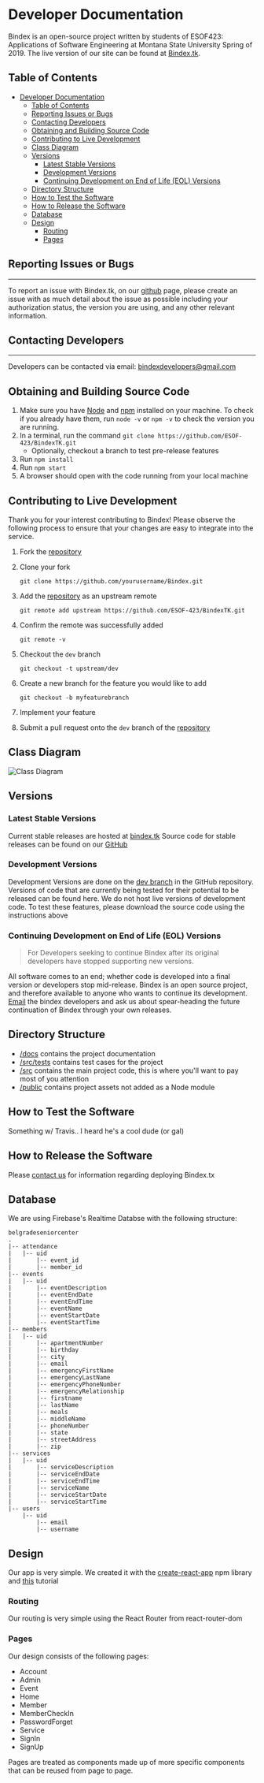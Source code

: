 # Developer Documentation

Bindex is an open-source project written by students of ESOF423: Applications of Software Engineering at Montana State University Spring of 2019. The live version of our site can be found at [Bindex.tk](Bindex.tk).

## Table of Contents

- [Developer Documentation](#developer-documentation)
  - [Table of Contents](#table-of-contents)
  - [Reporting Issues or Bugs](#reporting-issues-or-bugs)
  - [Contacting Developers](#contacting-developers)
  - [Obtaining and Building Source Code](#obtaining-and-building-source-code)
  - [Contributing to Live Development](#contributing-to-live-development)
  - [Class Diagram](#class-diagram)
  - [Versions](#versions)
    - [Latest Stable Versions](#latest-stable-versions)
    - [Development Versions](#development-versions)
    - [Continuing Development on End of Life (EOL) Versions](#continuing-development-on-end-of-life-eol-versions)
  - [Directory Structure](#directory-structure)
  - [How to Test the Software](#how-to-test-the-software)
  - [How to Release the Software](#how-to-release-the-software)
  - [Database](#database)
  - [Design](#design)
    - [Routing](#routing)
    - [Pages](#pages)

## Reporting Issues or Bugs

---
To report an issue with Bindex.tk, on our [github](https://github.com/ESOF-423/FireBindex) page, please create an issue with as much detail about the issue as possible including your authorization status, the version you are using, and any other relevant information.

## Contacting Developers

---
Developers can be contacted via email:
<bindexdevelopers@gmail.com>


## Obtaining and Building Source Code

1. Make sure you have [Node](https://nodejs.org/en/download/) and [npm](https://docs.npmjs.com/cli/install) installed on your machine. To check if you already have them, run `node -v` or `npm -v` to check the version you are running.
2. In a terminal, run the command `git clone https://github.com/ESOF-423/BindexTK.git`
   * Optionally, checkout a branch to test pre-release features
3. Run `npm install`
4. Run `npm start`
5. A browser should open with the code running from your local machine

## Contributing to Live Development

Thank you for your interest contributing to Bindex! Please observe the following process to ensure that your changes are easy to integrate into the service.

  1. Fork the [repository](https://github.com/ESOF-423/FireBindex)
  2. Clone your fork

     `git clone https://github.com/yourusername/Bindex.git`

  3. Add the [repository](https://github.com/ESOF-423/FireBindex) as an upstream remote

     `git remote add upstream https://github.com/ESOF-423/BindexTK.git`

  4. Confirm the remote was successfully added

     `git remote -v`

  5. Checkout the `dev` branch

     `git checkout -t upstream/dev`

  6. Create a new branch for the feature you would like to add

     `git checkout -b myfeaturebranch`

  7. Implement your feature 
  
  8. Submit a pull request onto the `dev` branch of the [repository](https://github.com/ESOF-423/BindexTK)

## Class Diagram

![Class Diagram](img/ClassDiagram.png "Class Diagram of Architecture")

## Versions

### Latest Stable Versions

Current stable releases are hosted at [bindex.tk](bindex.tk)
Source code for stable releases can be found on our [GitHub](https://github.com/ESOF-423/BindexTK)

### Development Versions

Development Versions are done on the [dev branch](<https://github.com/ESOF-423/BindexTK/tree/dev>) in the GitHub repository. Versions of code that are currently being tested for their potential to be released can be found here.
We do not host live versions of development code. To test these features, please download the source code using the instructions above

### Continuing Development on End of Life (EOL) Versions

> For Developers seeking to continue Bindex after its original developers have stopped supporting new versions.

All software comes to an end; whether code is developed into a final version or developers stop mid-release. Bindex is an open source project, and therefore available to anyone who wants to continue its development. [Email](bindexdevelopers@gmail.com) the bindex developers and ask us about spear-heading the future continuation of Bindex through your own releases.

## Directory Structure

* [/docs](<https://github.com/ESOF-423/BindexTK/tree/master/docs>) contains the project documentation
* [/src/tests](<https://github.com/ESOF-423/BindexTK/tree/master/src/tests>) contains test cases for the project
* [/src](<https://github.com/ESOF-423/BindexTK/tree/master/src>) contains the main project code, this is where you'll want to pay most of you attention
* [/public](https://github.com/ESOF-423/BindexTK/tree/master/public) contains project assets not added as a Node module

## How to Test the Software

Something w/ Travis.. I heard he's a cool dude (or gal)

## How to Release the Software

Please [contact us](bindexdevelopers@gmail.com) for information regarding deploying Bindex.tx

## Database

We are using Firebase's Realtime Databse with the following structure:

```
belgradeseniorcenter
.
|-- attendance
|   |-- uid
|       |-- event_id
|       |-- member_id
|-- events
|   |-- uid
|       |-- eventDescription
|       |-- eventEndDate
|       |-- eventEndTime
|       |-- eventName
|       |-- eventStartDate
|       |-- eventStartTime
|-- members
|   |-- uid
|       |-- apartmentNumber
|       |-- birthday
|       |-- city
|       |-- email
|       |-- emergencyFirstName
|       |-- emergencyLastName
|       |-- emergencyPhoneNumber
|       |-- emergencyRelationship
|       |-- firstname
|       |-- lastName
|       |-- meals
|       |-- middleName
|       |-- phoneNumber
|       |-- state
|       |-- streetAddress
|       |-- zip
|-- services
|   |-- uid
|       |-- serviceDescription
|       |-- serviceEndDate
|       |-- serviceEndTime
|       |-- serviceName
|       |-- serviceStartDate
|       |-- serviceStartTime
|-- users
    |-- uid
        |-- email
        |-- username
```
## Design

Our app is very simple. We created it with the [create-react-app](https://facebook.github.io/create-react-app/) npm library and [this](https://www.robinwieruch.de/complete-firebase-authentication-react-tutorial/) tutorial

### Routing

Our routing is very simple using the React Router from react-router-dom

### Pages

Our design consists of the following pages:

* Account
* Admin
* Event
* Home
* Member
* MemberCheckIn
* PasswordForget
* Service
* SignIn
* SignUp

Pages are treated as components made up of more specific components that can be reused from page to page.
